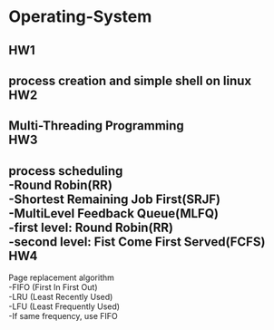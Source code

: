 # Operating-System   

HW1  
----    
process creation and simple shell on linux    
HW2    
----      
Multi-Threading Programming   
HW3   
----     
process scheduling    
-Round Robin(RR)  
-Shortest Remaining Job First(SRJF)    
-MultiLevel Feedback Queue(MLFQ)  
  -first level: Round Robin(RR)  
  -second level: Fist Come First Served(FCFS)  
HW4  
----  
Page replacement algorithm  
-FIFO (First In First Out)  
-LRU (Least Recently Used)  
-LFU (Least Frequently Used)  
  -If same frequency, use FIFO  
  
